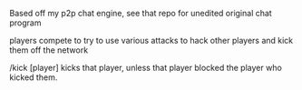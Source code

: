Based off my p2p chat engine, see that repo for unedited original chat program

players compete to try to use various attacks to hack other players and kick them off the network

/kick [player] kicks that player, unless that player blocked the player who kicked them. 